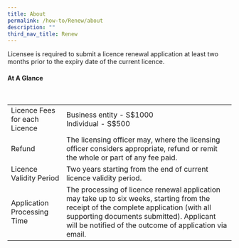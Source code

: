 ```yaml
---
title: About
permalink: /how-to/Renew/about
description: ""
third_nav_title: Renew
---
```

Licensee is required to submit a licence renewal application at least two months prior to the expiry date of the current licence. 

#### At A Glance
<br>
<table class="table-v">
  <tr>
    <td>Licence Fees for each Licence</td>
			<td>Business entity - S$1000 <br>Individual - S$500<br></td>
  </tr>
  <tr>
    <td>Refund</td>
    <td>The licensing officer may, where the licensing officer considers appropriate, refund or remit the whole or part of any fee paid.</td>
  </tr>
  <tr>
    <td>Licence Validity Period</td>
    <td>Two years starting from the end of current licence validity period.</td>
  </tr>
    <td>Application Processing Time</td>
    <td>The processing of licence renewal application may take up to six weeks, starting from the receipt of the complete application (with all supporting documents submitted). Applicant will be notified of the outcome of application via email.</td>
</table>